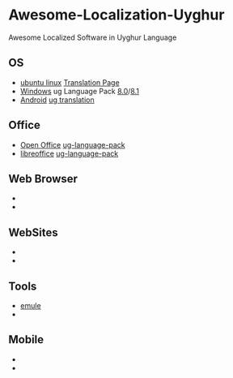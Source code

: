 # Awesome-Localization-Uyghur
Awesome Localized Software in Uyghur Language

## OS
- [ubuntu linux](http://www.ubuntu.com/) [Translation Page](https://translations.launchpad.net/ubuntu/lucid/+lang/ug)
- [Windows](http://windows.microsoft.com/) ug Language Pack [8.0](http://www.microsoft.com/ug-CN/download/details.aspx?id=35403)/[8.1](http://www.microsoft.com/ug-CN/download/details.aspx?id=39307)
- [Android](http://www.android.com/) [ug translation](http://translate.cyanogenmod.org/project/cyanogenmod/ug)


## Office
- [Open Office](http://www.openoffice.org/) [ug-language-pack](http://archive.apache.org/dist/incubator/ooo/localized/ug/)
- [libreoffice](http://www.libreoffice.org/) [ug-language-pack](http://www.libreoffice.org/download/libreoffice-still/?type=win-x86&version=&lang=ug)

## Web Browser
- []()
- []()


## WebSites
- []()
- []()


## Tools
- [emule](http://www.emule-project.net/home/perl/general.cgi?l=1&rm=download)
- []()


## Mobile
- []()
- []()


